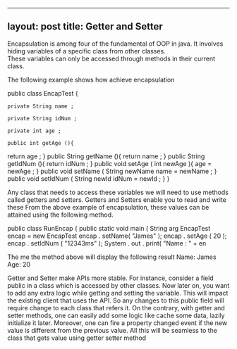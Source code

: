 
---
layout: post
title: Getter and Setter
---

Encapsulation is among four of the fundamental of OOP in java. It involves hiding variables of a specific class from other classes.<br /> These variables can only be accessed through methods in their current class. <br />

The following example shows how achieve encapsulation

public class EncapTest {

    private String name ;

    private String idNum ;

    private int age ;

    public int getAge (){

return age ;
    }
public String getName (){
return name ;
}
public String getIdNum (){
return idNum ;
}
public void setAge ( int newAge ){
age = newAge ;
}
public void setName ( String newName
name = newName ;
}
public void setIdNum ( String newId
idNum = newId ;
}
}

Any class that needs to access these variables we will need to use methods called getters and setters. 
Getters and Setters enable you to read and write these
From the above example of encapsulation, these values can be attained using the following method.

public class RunEncap {
public static void main ( String arg
EncapTest encap = new EncapTest
encap . setName( "James" );
encap . setAge ( 20 );
encap . setIdNum ( "12343ms" );
System . out . print( "Name : " + en


The me the method above will display the following result
Name: James Age: 20

Getter and Setter make APIs more stable. For instance, consider a field public in a class which is accessed by other classes. Now later on, you want to add any extra logic while getting and setting the variable. This will impact the existing client that uses the API. So any changes to this public field will require change to each class that refers it. On the contrary, with getter and setter methods, one can easily add some logic like cache some data, lazily initialize it later. Moreover, one can fire a property changed event if the new value is different from the previous value. All this will be seamless to the class that gets value using getter setter method 